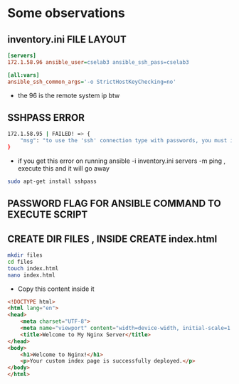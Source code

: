 # Some observations

## inventory.ini FILE LAYOUT

```ini
[servers]
172.1.58.96 ansible_user=cselab3 ansible_ssh_pass=cselab3

[all:vars]
ansible_ssh_common_args='-o StrictHostKeyChecking=no'
```

- the 96 is the remote system ip btw

## SSHPASS ERROR

```bash
172.1.58.95 | FAILED! => {
    "msg": "to use the 'ssh' connection type with passwords, you must install the sshpass program"
}
```

- if you get this error on running  ansible -i inventory.ini servers -m ping , execute this and it will go away 

```bash
sudo apt-get install sshpass
```



## PASSWORD FLAG FOR ANSIBLE COMMAND TO EXECUTE SCRIPT



## CREATE DIR FILES , INSIDE CREATE index.html

```bash
mkdir files
cd files
touch index.html
nano index.html
```

- Copy this content inside it 

```html
<!DOCTYPE html>
<html lang="en">
<head>
    <meta charset="UTF-8">
    <meta name="viewport" content="width=device-width, initial-scale=1.0">
    <title>Welcome to My Nginx Server</title>
</head>
<body>
    <h1>Welcome to Nginx!</h1>
    <p>Your custom index page is successfully deployed.</p>
</body>
</html>
```

